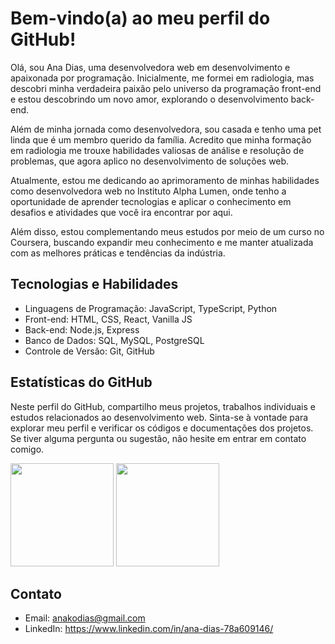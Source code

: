 # Bem-vindo(a) ao meu perfil do GitHub!

Olá, sou Ana Dias, uma desenvolvedora web em desenvolvimento e apaixonada por programação. Inicialmente, me formei em radiologia, mas descobri minha verdadeira paixão pelo universo da programação front-end e estou descobrindo um novo amor, explorando o desenvolvimento back-end. 

Além de minha jornada como desenvolvedora, sou casada e tenho uma pet linda que é um membro querido da família. Acredito que minha formação em radiologia me trouxe habilidades valiosas de análise e resolução de problemas, que agora aplico no desenvolvimento de soluções web.

Atualmente, estou me dedicando ao aprimoramento de minhas habilidades como desenvolvedora web no Instituto Alpha Lumen, onde tenho a oportunidade de aprender tecnologias e aplicar o conhecimento em desafios e atividades que você ira encontrar por aqui.

Além disso, estou complementando meus estudos por meio de um curso no Coursera, buscando expandir meu conhecimento e me manter atualizada com as melhores práticas e tendências da indústria.

## Tecnologias e Habilidades

- Linguagens de Programação: JavaScript, TypeScript, Python
- Front-end: HTML, CSS, React, Vanilla JS
- Back-end: Node.js, Express
- Banco de Dados: SQL, MySQL, PostgreSQL
- Controle de Versão: Git, GitHub


## Estatísticas do GitHub

Neste perfil do GitHub, compartilho meus projetos, trabalhos individuais e estudos relacionados ao desenvolvimento web. Sinta-se à vontade para explorar meu perfil e verificar os códigos e documentações dos projetos. Se tiver alguma pergunta ou sugestão, não hesite em entrar em contato comigo.

<div>
<img height="165em" src="https://github-readme-stats.vercel.app/api?username=DiasKarol&show_icons=true&theme=dracula&include_all_commits=true&count_private=true"/>
<img height="165em" src="https://github-readme-stats.vercel.app/api/top-langs/?username=DiasKarol&layout=compact&langs_count=7&theme=dracula"/>
</div>


## Contato

- Email: anakodias@gmail.com
- LinkedIn: https://www.linkedin.com/in/ana-dias-78a609146/

